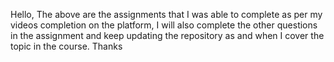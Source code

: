 Hello, 
The above are the assignments that I was able to complete as per my videos completion on the platform, I will also complete the other questions in the assignment and keep updating the repository as and when I cover the topic in the course. Thanks
